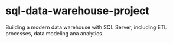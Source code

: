 # sql-data-warehouse-project
Building a modern data warehouse with SQL Server, including ETL processes, data modeling ana analytics.
